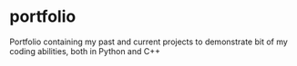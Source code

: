 # portfolio
Portfolio containing my past and current projects to demonstrate bit of my coding abilities, both in Python and C++
